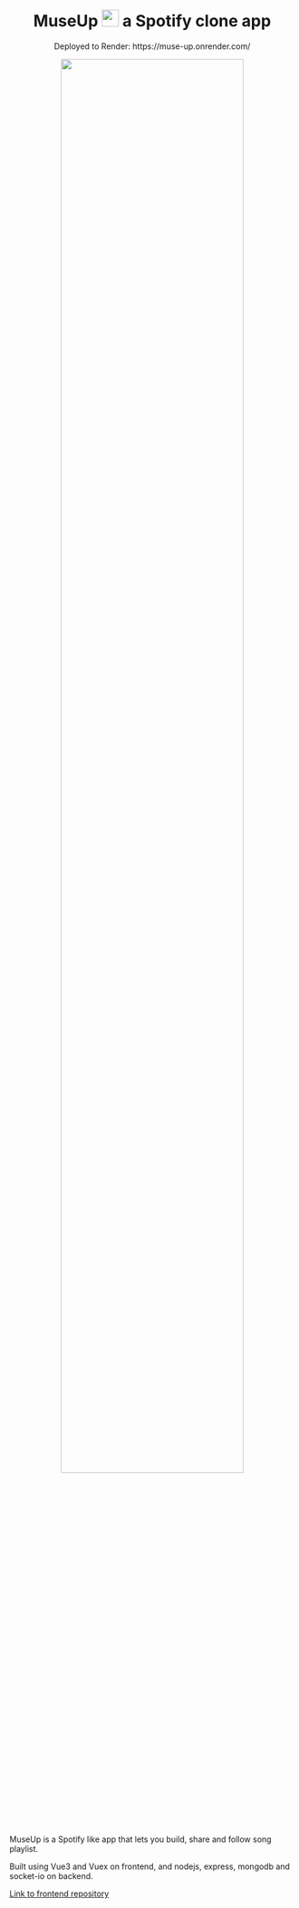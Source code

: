 
<h1 align="center">MuseUp <img src="https://upload.wikimedia.org/wikipedia/commons/thumb/8/84/Spotify_icon.svg/991px-Spotify_icon.svg.png" width="30px"> a Spotify clone app</h1>

<p align="center">Deployed to Render: https://muse-up.onrender.com/</p>
<p align="center"><img width="80%" src="https://repository-images.githubusercontent.com/575617650/d5019ef7-030d-4310-ab9e-aeb0e6927492"></p>

<p>MuseUp is a Spotify like app that lets you build, share and follow song playlist.</p>
<p>Built using Vue3 and Vuex on frontend, and nodejs, express, mongodb and socket-io on backend.</p>

<a href="https://github.com/MauricioEin/MuseupSpotify-Frontend">Link to frontend repository</a>
